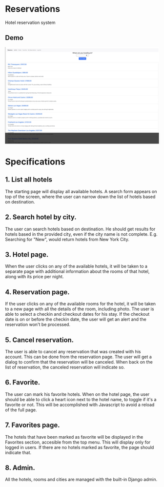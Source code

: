 # Reservations
Hotel reservation system

## Demo

[![Quick demo](https://github.com/jorgecontreras/twovago/blob/master/reserve.png)](https://www.youtube.com/watch?v=o8aFsbYnJF4&t "Reserve App Demo")

# Specifications

## 1. List all hotels

The starting page will display all available hotels. A search form appears on top of the screen, where the user can narrow down the list of hotels based on destination.

## 2. Search hotel by city.

The user can search hotels based on destination. He should get results for hotels based in the provided city, even if the city name is not complete. E.g. Searching for "New", would return hotels from New York City.

## 3. Hotel page.

When the user clicks on any of the available hotels, it will be taken to a separate page with additional information about the rooms of that hotel, along with its price per night.

## 4. Reservation page.

If the user clicks on any of the available rooms for the hotel, it will be taken to a new page with all the details of the room, including photo. The user is able to select a checkin and checkout dates for his stay. If the checkout date is on or before the checkin date, the user will get an alert and the reservation won't be processed.

## 5. Cancel reservation.

The user is able to cancel any reservation that was created with his account. This can be done from the reservation page. The user will get a dialog to confirm that the reservation will be canceled. When back on the list of reservation, the canceled reservation will indicate so.

## 6. Favorite.

The user can mark his favorite hotels. When on the hotel page, the user should be able to click a heart icon next to the hotel name, to toggle if it's a favorite or not. This will be accomplished with Javascript to avoid a reload of the full page.

## 7. Favorites page.

The hotels that have been marked as favorite will be displayed in the Favorites section, accesible from the top menu. This will display only for logged in users. If there are no hotels marked as favorite, the page should indicate that.

## 8. Admin.

All the hotels, rooms and cities are managed with the built-in Django admin. 
